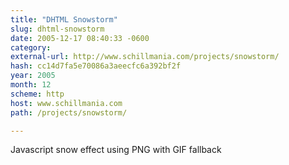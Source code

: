 ```yaml
---
title: "DHTML Snowstorm"
slug: dhtml-snowstorm
date: 2005-12-17 08:40:33 -0600
category: 
external-url: http://www.schillmania.com/projects/snowstorm/
hash: cc14d7fa5e70086a3aeecfc6a392bf2f
year: 2005
month: 12
scheme: http
host: www.schillmania.com
path: /projects/snowstorm/

---
```


Javascript snow effect using PNG with GIF fallback
